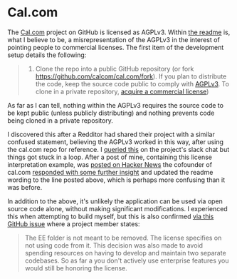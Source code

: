 # Cal.com

The [Cal.com](https://cal.com/) project on GitHub is licensed as AGPLv3. Within [the readme](https://github.com/calcom/cal.com/blob/58c4c894fd48d1b299d89e5fc9e1677f3b690bb8/README.md?plain=1#L100) is, what I believe to be, a misrepresentation of the AGPLv3 in the interest of pointing people to commercial licenses. The first item of the development setup details the following: 

> 1. Clone the repo into a public GitHub repository (or fork https://github.com/calcom/cal.com/fork). If you plan to distribute the code, keep the source code public to comply with [AGPLv3](https://github.com/calcom/cal.com/blob/main/LICENSE). To clone in a private repository, [acquire a commercial license](https://cal.com/sales))

As far as I can tell, nothing within the AGPLv3 requires the source code to be kept public (unless publicly distributing) and nothing prevents code being cloned in a private repository.

I discovered this after a Redditor had shared their project with a similar confused statement, believing the AGPLv3 worked in this way, after using the cal.com repo for reference. I [queried this](../files/cal-com-license-slack.png) on the project's slack chat but things got stuck in a loop. After a post of mine, containing this license interpretation example, was [posted on Hacker News](https://news.ycombinator.com/item?id=31897648) the cofounder of cal.com [responded with some further insight](../files/cal-com-agpl3-hn-comments.png) and updated the readme wording to the line posted above, which is perhaps more confusing than it was before.

In addition to the above, it's unlikely the application can be used via open source code alone, without making significant modifications. I experienced this when attempting to build myself, but this is also confirmed [via this GitHub issue](https://github.com/calcom/cal.com/issues/13575) where a project member states:

> The EE folder is not meant to be removed. The license specifies on not using code from it. This decision was also made to avoid spending resources on having to develop and maintain two separate codebases.
> So as far a you don't actively use enterprise features you would still be honoring the license.